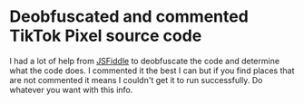 # Deobfuscated and commented TikTok Pixel source code

I had a lot of help from [JSFiddle](https://jsfiddle.net/) to deobfuscate the code and determine what the code does. I commented it the best I can but if you find places that are not commented it means I couldn't get it to run successfully. Do whatever you want with this info.